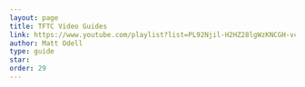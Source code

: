 ```yaml
---
layout: page
title: TFTC Video Guides
link: https://www.youtube.com/playlist?list=PL92Njil-H2HZ28lgWzKNCGH-vc-7ocKQ9
author: Matt Odell
type: guide
star: 
order: 29
---
```

